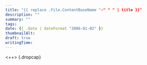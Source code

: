 ```yaml
---
title: "{{ replace .File.ContentBaseName "-" " " | title }}"
description: ""
summary: ""
tags:
date: {{ .Date | dateFormat "2006-01-02" }}
thumbnailAlt:
draft: true
writingTime:
---
```


<++>
{.dropcap}
